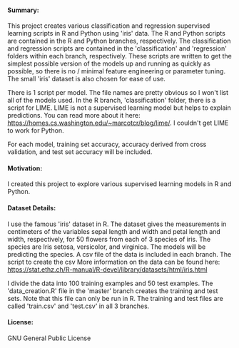 #### Summary:
This project creates various classification and regression supervised learning scripts in R and Python using 'iris' data.
The R and Python scripts are contained in the R and Python branches, respectively.
The classification and regression scripts are contained in the 'classification' and 'regression' folders within each branch, respectively.
These scripts are written to get the simplest possible version of the models up and running as quickly as possible, so there is no / minimal feature engineering or parameter tuning.
The small 'iris' dataset is also chosen for ease of use.

There is 1 script per model. The file names are pretty obvious so I won't list all of the models used. In the R branch, 'classification' folder, there is a script for LIME. LIME is not a supervised learning model but helps to explain predictions. You can read more about it here: https://homes.cs.washington.edu/~marcotcr/blog/lime/. I couldn't get LIME to work for Python.

For each model, training set accuracy, accuracy derived from cross validation, and test set accuracy will be included.

#### Motivation:
I created this project to explore various supervised learning models in R and Python.

#### Dataset Details:
I use the famous 'iris' dataset in R.
The dataset gives the measurements in centimeters of the variables sepal length and width and petal length and width, respectively, for 50 flowers from each of 3 species of iris. The species are Iris setosa, versicolor, and virginica.
The models will be predicting the species.
A csv file of the data is included in each branch. The script to create the csv
More information on the data can be found here:
https://stat.ethz.ch/R-manual/R-devel/library/datasets/html/iris.html

I divide the data into 100 training examples and 50 test examples.
The 'data_creation.R' file in the 'master' branch creates the training and test sets.
Note that this file can only be run in R.
The training and test files are called 'train.csv' and 'test.csv' in all 3 branches.

#### License:
GNU General Public License
